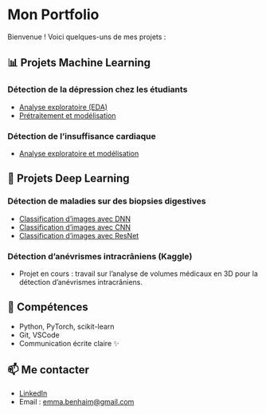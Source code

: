 # Mon Portfolio

Bienvenue ! Voici quelques-uns de mes projets :

## 📊 Projets Machine Learning

### Détection de la dépression chez les étudiants
- [Analyse exploratoire (EDA)](https://github.com/emmab-collab/Machine-Learning/blob/main/Student_Mental_Health/EDA.ipynb)
- [Prétraitement et modélisation](https://github.com/emmab-collab/Machine-Learning/blob/main/Student_Mental_Health/Preprocessing_and_Modeling.ipynb)

### Détection de l’insuffisance cardiaque
- [Analyse exploratoire et modélisation](https://github.com/emmab-collab/Machine-Learning/blob/main/Heart_failure_detection_EDA_%2B_Modeling.ipynb)

## 🧠 Projets Deep Learning

### Détection de maladies sur des biopsies digestives
- [Classification d’images avec DNN](https://github.com/emmab-collab/PyTorch/blob/main/Digestive_Biopsy_Classification_w_PyTorch_DNN.ipynb)
- [Classification d’images avec CNN](https://github.com/emmab-collab/PyTorch/blob/main/Digestive_Biopsy_Classification_w_PyTorch_CNN.ipynb)
- [Classification d’images avec ResNet](https://github.com/emmab-collab/PyTorch/blob/main/Digestive_Biopsy_Classification_w_PyTorch_ResNet.ipynb)

### Détection d’anévrismes intracrâniens (Kaggle)
- Projet en cours : travail sur l’analyse de volumes médicaux en 3D pour la détection d’anévrismes intracrâniens.

## 🔧 Compétences
- Python, PyTorch, scikit-learn
- Git, VSCode
- Communication écrite claire ✨

## 📫 Me contacter
- [LinkedIn](www.linkedin.com/in/emmanuelle-benhaim-6b1177166)
- Email : emma.benhaim@gmail.com
